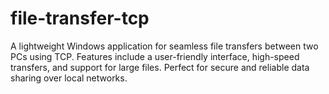 # file-transfer-tcp
A lightweight Windows application for seamless file transfers between two PCs using TCP. Features include a user-friendly interface, high-speed transfers, and support for large files. Perfect for secure and reliable data sharing over local networks.
